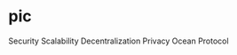 # pic

<png width="1024" height="1024">
    <text x="512" y="512" font-size="30" text-anchor="middle" fill="black">Security Scalability Decentralization Privacy</text>
    <!-- Example of one project name -->
    <text x="200" y="200" font-size="20" fill="black">Ocean Protocol</text>
    <!-- Repeat for other project names -->
</png>
